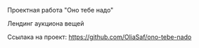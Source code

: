 Проектная работа "Оно тебе надо"

Лендинг аукциона вещей

Ссылака на проект: https://github.com/OliaSaf/ono-tebe-nado